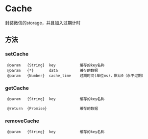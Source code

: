# Cache
封装微信的storage，并且加入过期计时

## 方法

### setCache

````
 @param   {String}  key           缓存的key名称
 @param   {*}       data          缓存的数据
 @param   {Number}  cache_time    过期时间(单位ms)，默认0（永不过期）
````

### getCache

````
 @param   {String}  key           缓存的key名称
 
 @return  {Promise}               缓存的数据
````

### removeCache

````
 @param   {String}  key           缓存的key名称
 
````
